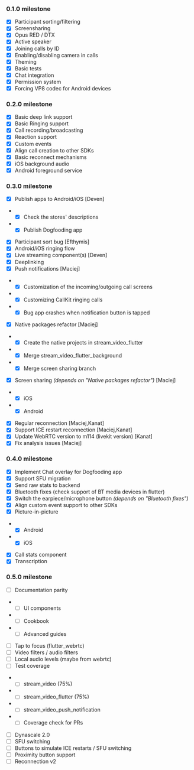### 0.1.0 milestone
- [x] Participant sorting/filtering
- [x] Screensharing
- [x] Opus RED / DTX
- [x] Active speaker
- [x] Joining calls by ID
- [x] Enabling/disabling camera in calls
- [x] Theming
- [x] Basic tests
- [x] Chat integration
- [x] Permission system
- [x] Forcing VP8 codec for Android devices

### 0.2.0 milestone
- [x] Basic deep link support
- [x] Basic Ringing support
- [x] Call recording/broadcasting
- [x] Reaction support
- [x] Custom events
- [x] Align call creation to other SDKs
- [x] Basic reconnect mechanisms
- [x] iOS background audio
- [x] Android foreground service

### 0.3.0 milestone
- [x] Publish apps to Android/iOS [Deven]
- - [x] Check the stores' descriptions
- - [x] Publish Dogfooding app
- [x] Participant sort bug [Efthymis]
- [x] Android/iOS ringing flow
- [x] Live streaming component(s) [Deven]
- [x] Deeplinking
- [x] Push notifications [Maciej]
- - [x] Customization of the incoming/outgoing call screens
- - [x] Customizing CallKit ringing calls
- - [x] Bug app crashes when notification button is tapped
- [x] Native packages refactor [Maciej]
- - [X] Create the native projects in stream_video_flutter
- - [x] Merge stream_video_flutter_background
- - [x] Merge screen sharing branch
- [x] Screen sharing *(depends on "Native packages refactor")* [Maciej]
- - [x] iOS
- - [x] Android
- [x] Regular reconnection [Maciej,Kanat]
- [x] Support ICE restart reconnection [Maciej,Kanat]
- [x] Update WebRTC version to m114 (livekit version) [Kanat]
- [x] Fix analysis issues [Maciej]

### 0.4.0 milestone
- [x] Implement Chat overlay for Dogfooding app
- [x] Support SFU migration
- [x] Send raw stats to backend
- [x] Bluetooth fixes (check support of BT media devices in flutter)
- [x] Switch the earpiece/microphone button *(depends on "Bluetooth fixes")*
- [x] Align custom event support to other SDKs
- [x] Picture-in-picture
- - [x] Android
- - [x] iOS
- [x] Call stats component
- [x] Transcription

### 0.5.0 milestone
- [ ] Documentation parity
- - [ ] UI components
- - [ ] Cookbook
- - [ ] Advanced guides
- [ ] Tap to focus (flutter_webrtc)
- [ ] Video filters / audio filters
- [ ] Local audio levels (maybe from webrtc)
- [ ] Test coverage 
- - [ ] stream_video (75%)
- - [ ] stream_video_flutter (75%)
- - [ ] stream_video_push_notification
- - [ ] Coverage check for PRs
- [ ] Dynascale 2.0
- [ ] SFU switching
- [ ] Buttons to simulate ICE restarts / SFU switching
- [ ] Proximity button support
- [ ] Reconnection v2
